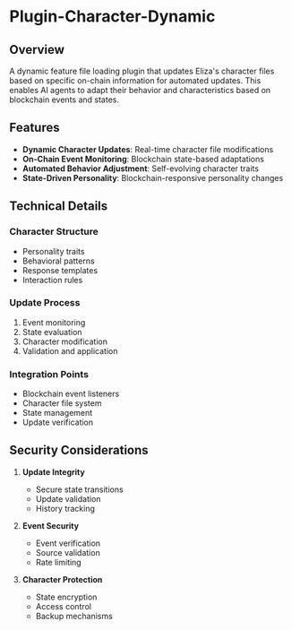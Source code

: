 # Plugin-Character-Dynamic

## Overview

A dynamic feature file loading plugin that updates Eliza's character files based on specific on-chain information for automated updates. This enables AI agents to adapt their behavior and characteristics based on blockchain events and states.

## Features

- **Dynamic Character Updates**: Real-time character file modifications
- **On-Chain Event Monitoring**: Blockchain state-based adaptations
- **Automated Behavior Adjustment**: Self-evolving character traits
- **State-Driven Personality**: Blockchain-responsive personality changes

## Technical Details

### Character Structure
- Personality traits
- Behavioral patterns
- Response templates
- Interaction rules

### Update Process
1. Event monitoring
2. State evaluation
3. Character modification
4. Validation and application

### Integration Points
- Blockchain event listeners
- Character file system
- State management
- Update verification

## Security Considerations

1. **Update Integrity**
   - Secure state transitions
   - Update validation
   - History tracking

2. **Event Security**
   - Event verification
   - Source validation
   - Rate limiting

3. **Character Protection**
   - State encryption
   - Access control
   - Backup mechanisms

